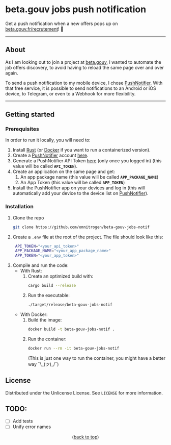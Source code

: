 # beta.gouv jobs push notification

Get a push notification when a new offers pops up on  [beta.gouv.fr/recrutement](https://beta.gouv.fr/recrutement)! :vibration_mode:

---

## About

As I am looking out to join a project at [beta.gouv](https://beta.gouv.fr), I wanted to automate the job offers discovery, to avoid having to reload the same page over and over again.

To send a push notification to my mobile device, I chose [PushNotifier](https://pushnotifier.de). With that free service, it is possible to send notifications to an Android or iOS device, to Telegram, or even to a Webhook for more flexibility.

---

## Getting started

### Prerequisites

In order to run it locally, you will need to:

1. Install [Rust](https://www.rust-lang.org/tools/install) (or [Docker](https://docs.docker.com/get-docker/) if you want to run a containerized version).
2. Create a [PushNotifier](https://pushnotifier.de) account [here](https://pushnotifier.de/signup).
3. Generate a PushNotifier API Token [here](https://pushnotifier.de/account/api) (only once you logged in) (this value will be called **`API_TOKEN`**).
4. Create an application on the same page and get:
   1. An app package name (this value will be called **`APP_PACKAGE_NAME`**)
   2. An App Token (this value will be called **`APP_TOKEN`**)
5. Install the PushNotifier app on your devices and log in (this will automatically add your device to the device list on [PushNotifier](https://pushnotifier.de/devices)).

### Installation

1. Clone the repo
   ```sh
   git clone https://github.com/omnitrogen/beta-gouv-jobs-notif
   ```
2. Create a `.env` file at the root of the project. The file should look like this:
   ```sh
    API_TOKEN="<your_api_token>"
    APP_PACKAGE_NAME="<your_app_package_name>"
    APP_TOKEN="<your_app_token>"
   ```
3. Compile and run the code:
    - With Rust:
        1. Create an optimized build with:
            ```sh
            cargo build --release
            ```
        2. Run the executable:
            ```sh
            ./target/release/beta-gouv-jobs-notif
            ```
    - With Docker:
        1. Build the image:
            ```sh
            docker build -t beta-gouv-jobs-notif .
            ```
        2. Run the container:
            ```sh
            docker run --rm -it beta-gouv-jobs-notif
            ```
            (This is just one way to run the container, you might have a better way ¯\\\_(ツ)\_/¯)

## License

Distributed under the Unlicense License. See `LICENSE` for more information.

## TODO:

- [ ] Add tests
- [ ] Unify error names

<p align="center">(<a href="#top">back to top</a>)</p>